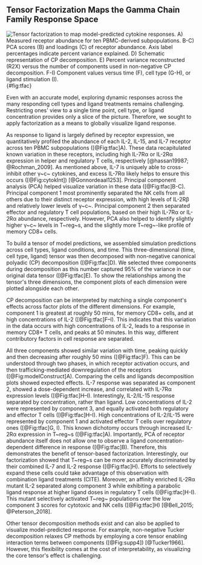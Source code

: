 ## Tensor Factorization Maps the Gamma Chain Family Response Space

![**Tensor factorization to map model-predicted cytokine responses.** A) Measured receptor abundance for ten PBMC-derived subpopulations. B-C) PCA scores (B) and loadings (C) of receptor abundance. Axis label percentages indicate percent variance explained. D) Schematic representation of CP decomposition. E) Percent variance reconstructed (R2X) versus the number of components used in non-negative CP decomposition. F-I) Component values versus time (F), cell type (G-H), or ligand stimulation (I).](./Figures/figure3.svg){#fig:tfac}

Even with an accurate model, exploring dynamic responses across the many responding cell types and ligand treatments remains challenging. Restricting ones' view to a single time point, cell type, or ligand concentration provides only a slice of the picture. Therefore, we sought to apply factorization as a means to globally visualize ligand response.

As response to ligand is largely defined by receptor expression, we quantitatively profiled the abundance of each IL-2, IL-15, and IL-7 receptor across ten PBMC subpopulations ([@Fig:tfac]A). These data recapitulated known variation in these receptors, including high IL-7Rα or IL-2Rα expression in helper and regulatory T cells, respectively [@hassan19987; @Rochman_2009]. As mentioned above, IL-7 is uniquely able to cross-inhibit other γ~c~ cytokines, and excess IL-7Rα likely helps to ensure this occurs ([@Fig:cytokInt]) [@Gonnordeaal1253]. Principal component analysis (PCA) helped visualize variation in these data ([@Fig:tfac]B-C). Principal component 1 most prominently separated the NK cells from all others due to their distinct receptor expression, with high levels of IL-2Rβ and relatively lower levels of γ~c~. Principal component 2 then separated effector and regulatory T cell populations, based on their high IL-7Rα or IL-2Rα abundance, respectively. However, PCA also helped to identify slightly higher γ~c~ levels in T~reg~s, and the slightly more T~reg~-like profile of memory CD8+ cells.

To build a tensor of model predictions, we assembled simulation predictions across cell types, ligand conditions, and time. This three-dimensional (time, cell type, ligand) tensor was then decomposed with non-negative canonical polyadic (CP) decomposition ([@Fig:tfac]D). We selected three components during decomposition as this number captured 95% of the variance in our original data tensor ([@Fig:tfac]E). To show the relationships among the tensor's three dimensions, the component plots of each dimension were plotted alongside each other.

<!-- TODO: Go through text starting here through end of the subsection. -->

CP decomposition can be interpreted by matching a single component's effects across factor plots of the different dimensions. For example, component 1 is greatest at roughly 50 mins, for memory CD8+ cells, and at high concentrations of IL-2 ([@Fig:tfac]F–I). This indicates that this variation in the data occurs with high concentrations of IL-2, leads to a response in memory CD8+ T cells, and peaks at 50 minutes. In this way, different contributory factors in cell response are separated.

All three components showed similar variation with time, peaking quickly and then decreasing after roughly 50 mins ([@Fig:tfac]F). This can be understood through two phases, in which receptor activation occurs, and then trafficking-mediated downregulation of the receptors ([@Fig:modelConstruct]A). Comparing the cells and ligands decomposition plots showed expected effects. IL-7 response was separated as component 2, showed a dose-dependent increase, and correlated with IL-7Rα expression levels ([@Fig:tfac]H–I). Interestingly, IL-2/IL-15 response separated by concentration, rather than ligand. Low concentrations of IL-2 were represented by component 3, and equally activated both regulatory and effector T cells ([@Fig:tfac]H–I). High concentrations of IL-2/IL-15 were represented by component 1 and activated effector T cells over regulatory ones ([@Fig:tfac]G, I). This known dichotomy occurs through increased IL-2Rα expression in T~reg~s ([@Fig:tfac]A). Importantly, PCA of receptor abundance itself does not allow one to observe a ligand concentration-dependent difference in response ([@Fig:tfac]B). Therefore, this demonstrates the benefit of tensor-based factorization. Interestingly, our factorization showed that T~reg~s can be more accurately discriminated by their combined IL-7 and IL-2 response ([@Fig:tfac]H). Efforts to selectively expand these cells could take advantage of this observation with combination ligand treatments (CITE). Moreover, an affinity enriched IL-2Rα mutant IL-2 separated along component 3 while exhibiting a parabolic ligand response at higher ligand doses in regulatory T cells ([@Fig:tfac]H-I). This mutant selectively activated T~reg~ populations over the low component 3 scores for cytotoxic and NK cells ([@Fig:tfac]H) [@Bell_2015; @Peterson_2018].

Other tensor decomposition methods exist and can also be applied to visualize model-predicted response. For example, non-negative Tucker decomposition relaxes CP methods by employing a core tensor enabling interaction terms between components ([@Fig:supp4]) [@Tucker1966]. However, this flexibility comes at the cost of interpretability, as visualizing the core tensor's effect is challenging.
